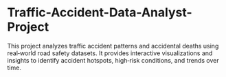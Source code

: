 # Traffic-Accident-Data-Analyst-Project
This project analyzes traffic accident patterns and accidental deaths using real‑world road safety datasets. It provides interactive visualizations and insights to identify accident hotspots, high‑risk conditions, and trends over time.
